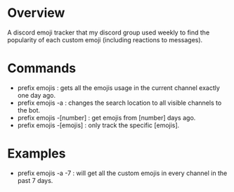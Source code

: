 # Overview

A discord emoji tracker that my discord group used weekly to find the popularity of each custom emoji (including reactions to messages).

# Commands

-   prefix emojis : gets all the emojis usage in the current channel exactly one day ago.
-   prefix emojis -a : changes the search location to all visible channels to the bot.
-   prefix emojis -[number] : get emojis from [number] days ago.
-   prefix emojis -[emojis] : only track the specific [emojis].

# Examples

-   prefix emojis -a -7 : will get all the custom emojis in every channel in the past 7 days.
